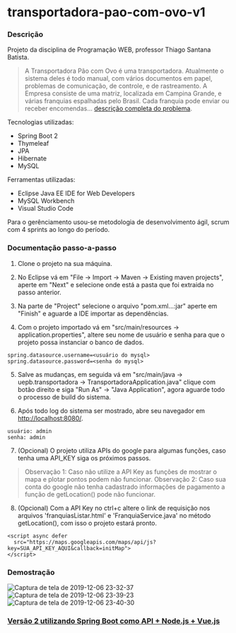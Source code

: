 # transportadora-pao-com-ovo-v1

### Descrição

Projeto da disciplina de Programação WEB, professor Thiago Santana Batista.

> A Transportadora Pão com Ovo é uma transportadora. Atualmente o sistema deles é todo
manual, com vários documentos em papel, problemas de comunicação, de controle, e de
rastreamento. A Empresa consiste de uma matriz, localizada em Campina Grande, e várias franquias
espalhadas pelo Brasil. Cada franquia pode enviar ou receber encomendas...
[descrição completa do problema](https://drive.google.com/open?id=1C1_RQ51ShHxFOBzmYPI9y6zrxi2ckwfx).

Tecnologias utilizadas:
- Spring Boot 2
- Thymeleaf
- JPA
- Hibernate
- MySQL

Ferramentas utilizadas:
- Eclipse Java EE IDE for Web Developers
- MySQL Workbench
- Visual Studio Code

Para o gerênciamento usou-se metodologia de desenvolvimento ágil, scrum com 4 sprints ao longo do período.

### Documentação passo-a-passo

1. Clone o projeto na sua máquina.

2. No Eclipse vá em "File -> Import -> Maven -> Existing maven projects", aperte em "Next" e selecione onde está a pasta que foi extraida no passo anterior.

3. Na parte de "Project" selecione o arquivo "pom.xml...:jar" aperte em "Finish" e aguarde a IDE importar as dependências.

4. Com o projeto importado vá em "src/main/resources -> application.properties", altere seu nome de usuário e senha para que o projeto possa instanciar o banco de dados.
```
spring.datasource.username=<usuário do mysql>
spring.datasource.password=<senha do mysql>
```
5. Salve as mudanças, em seguida vá em "src/main/java -> uepb.transportadora -> TransportadoraApplication.java" clique com botão direito e siga "Run As" -> "Java Application", agora aguarde todo o processo de build do sistema.

6. Após todo log do sistema ser mostrado, abre seu navegador em [http://localhost:8080/](http://localhost:8080/).
```
usuário: admin
senha: admin
```

7. (Opcional) O projeto utiliza APIs do google para algumas funções, caso tenha uma API_KEY siga os próximos passos.

> Observação 1: Caso não utilize a API Key as funções de mostrar o mapa e plotar pontos podem não funcionar. 
Observação 2: Caso sua conta do google não tenha cadastrado informações de pagamento a função de getLocation() pode não funcionar.

8. (Opcional) Com a API Key no ctrl+c altere o link de requisição nos arquivos 'franquiasListar.html' e 'FranquiaService.java' no método getLocation(), com isso o projeto estará pronto.
```
<script async defer
  src="https://maps.googleapis.com/maps/api/js?key=SUA_API_KEY_AQUI&callback=initMap">
</script>
```

### Demostração

![Captura de tela de 2019-12-06 23-32-37](https://user-images.githubusercontent.com/34866806/70367790-56d77f80-1882-11ea-9774-19685a6b030f.png)
![Captura de tela de 2019-12-06 23-39-23](https://user-images.githubusercontent.com/34866806/70367791-56d77f80-1882-11ea-8b36-6294dfd78bab.png)
![Captura de tela de 2019-12-06 23-40-30](https://user-images.githubusercontent.com/34866806/70367792-56d77f80-1882-11ea-98b4-6df6ee70ee58.png)

### [Versão 2 utilizando Spring Boot como API + Node.js + Vue.js](https://github.com/meoprogramar/transportadora-pao-com-ovo-v2)
